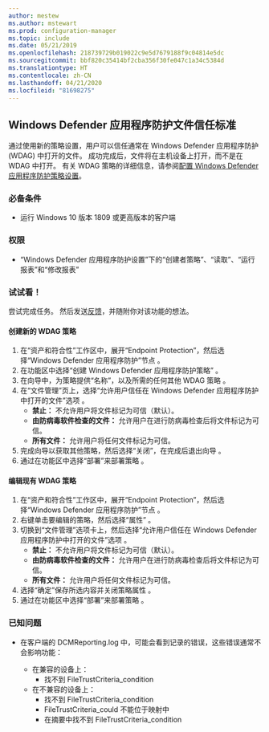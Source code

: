 ```yaml
---
author: mestew
ms.author: mstewart
ms.prod: configuration-manager
ms.topic: include
ms.date: 05/21/2019
ms.openlocfilehash: 218739729b019022c9e5d7679188f9c04814e5dc
ms.sourcegitcommit: bbf820c35414bf2cba356f30fe047c1a34c5384d
ms.translationtype: HT
ms.contentlocale: zh-CN
ms.lasthandoff: 04/21/2020
ms.locfileid: "81698275"
---
```

## <a name="windows-defender-application-guard-file-trust-criteria"></a><a name="bkmk_wdag"></a> Windows Defender 应用程序防护文件信任标准

<!--3555858-->
通过使用新的策略设置，用户可以信任通常在 Windows Defender 应用程序防护 (WDAG) 中打开的文件。 成功完成后，文件将在主机设备上打开，而不是在 WDAG 中打开。 有关 WDAG 策略的详细信息，请参阅[配置 Windows Defender 应用程序防护策略设置](https://docs.microsoft.com/windows/security/threat-protection/windows-defender-application-guard/configure-wd-app-guard)。

### <a name="prerequisites"></a>必备条件

- 运行 Windows 10 版本 1809 或更高版本的客户端

### <a name="permissions"></a>权限

- “Windows Defender 应用程序防护设置”下的“创建者策略”、“读取”、“运行报表”和“修改报表”     

### <a name="try-it-out"></a>试试看！

尝试完成任务。 然后发送[反馈](../../../../understand/find-help.md#product-feedback)，并随附你对该功能的想法。

#### <a name="create-a-new-wdag-policy"></a>创建新的 WDAG 策略

1. 在“资产和符合性”工作区中，展开“Endpoint Protection”，然后选择“Windows Defender 应用程序防护”节点    。
1. 在功能区中选择“创建 Windows Defender 应用程序防护策略”  。
1. 在向导中，为策略提供“名称”，以及所需的任何其他 WDAG 策略  。
1. 在“文件管理”页上，选择“允许用户信任在 Windows Defender 应用程序防护中打开的文件”选项   。
     - **禁止：** 不允许用户将文件标记为可信（默认）。
     - **由防病毒软件检查的文件：** 允许用户在进行防病毒检查后将文件标记为可信。
     - **所有文件：** 允许用户将任何文件标记为可信。
1. 完成向导以获取其他策略，然后选择“关闭”，在完成后退出向导  。
1. 通过在功能区中选择“部署”来部署策略  。

#### <a name="edit-an-existing-wdag-policy"></a>编辑现有 WDAG 策略

1. 在“资产和符合性”工作区中，展开“Endpoint Protection”，然后选择“Windows Defender 应用程序防护”节点    。
1. 右键单击要编辑的策略，然后选择“属性”  。
1. 切换到“文件管理”选项卡上，然后选择“允许用户信任在 Windows Defender 应用程序防护中打开的文件”选项   。
     - **禁止：** 不允许用户将文件标记为可信（默认）。
     - **由防病毒软件检查的文件：** 允许用户在进行防病毒检查后将文件标记为可信。
     - **所有文件：** 允许用户将任何文件标记为可信。
1. 选择“确定”保存所选内容并关闭策略属性  。
1. 通过在功能区中选择“部署”来部署策略  。


### <a name="known-issues"></a>已知问题

- 在客户端的 DCMReporting.log 中，可能会看到记录的错误，这些错误通常不会影响功能：

  - 在兼容的设备上：
    - 找不到 FileTrustCriteria_condition
  - 在不兼容的设备上：
    - 找不到 FileTrustCriteria_condition
    - FileTrustCriteria_could 不能位于映射中
    - 在摘要中找不到 FileTrustCriteria_condition
